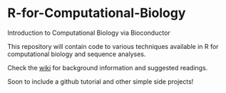 # R-for-Computational-Biology
Introduction to Computational Biology via Bioconductor

This repository will contain code to various techniques available in R for computational biology and sequence analyses.

Check the [wiki](https://github.com/abishpius/R-for-Computational-Biology/wiki) for background information and suggested readings.

Soon to include a github tutorial and other simple side projects!

